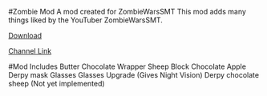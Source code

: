 #Zombie Mod
A mod created for ZombieWarsSMT
This mod adds many things liked by the YouTuber ZombieWarsSMT.

[Download]

[Channel Link]

#Mod Includes
Butter
Chocolate
Wrapper
Sheep Block
Chocolate Apple
Derpy mask
Glasses
Glasses Upgrade (Gives Night Vision)
Derpy chocolate sheep (Not yet implemented) 

[Download]: https://raw.githubusercontent.com/untamemadman/ZombieWarsSMT-Mod/Builds/ZombieMod-1.7.10-4.3.jar
[Channel Link]: https://www.youtube.com/user/zombiewars29
